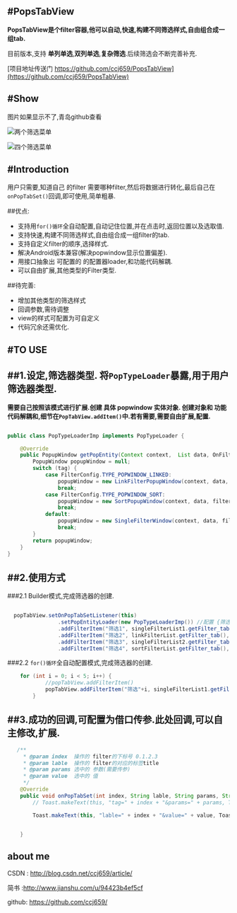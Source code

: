 #PopsTabView
----


**PopsTabView是个filter容器,他可以自动,快速,构建不同筛选样式,自由组合成一组tab.**

目前版本,支持 **单列单选**,**双列单选**,**复杂筛选**.后续筛选会不断完善补充.

[项目地址传送门 https://github.com/ccj659/PopsTabView](https://github.com/ccj659/PopsTabView)

#Show
-----
图片如果显示不了,青岛github查看


![两个筛选菜单](https://github.com/ccj659/PopsTabView/blob/master/popsTabview_gif_0.gif)

![四个筛选菜单](https://github.com/ccj659/PopsTabView/blob/master/popsTabview_gif_1.gif)



#Introduction
----

用户只需要,知道自己 的filter 需要哪种filter,然后将数据进行转化,最后自己在`onPopTabSet()`回调,即可使用,简单粗暴.


##优点:

- 支持用`for()循环`全自动配置,自动记住位置,并在点击时,返回位置以及选取值.
- 支持快速,构建不同筛选样式,自由组合成一组filter的tab.
- 支持自定义filter的顺序,选择样式.
- 解决Android版本兼容(解决popwindow显示位置偏差).
- 用接口抽象出 可配置的 的配置器loader,和功能代码解耦.
- 可以自由扩展,其他类型的Filter类型.

##待完善:
- 增加其他类型的筛选样式
- 回调参数,需待调整
- view的样式可配置为可自定义
- 代码冗余还需优化.


#TO USE
----

##1.设定,筛选器类型. 将`PopTypeLoader`暴露,用于用户 筛选器类型.
---

**需要自己按照该模式进行扩展.创建 具体 popwindow 实体对象. 创建对象和 功能代码解耦和,细节在`PopTabView.addItem()`中.若有需要,需要自由扩展,配置.**


```java

public class PopTypeLoaderImp implements PopTypeLoader {

    @Override
    public PopupWindow getPopEntity(Context context,  List data, OnFilterSetListener filterSetListener, int tag) {
        PopupWindow popupWindow = null;
        switch (tag) {
            case FilterConfig.TYPE_POPWINDOW_LINKED:
                popupWindow = new LinkFilterPopupWindow(context, data, filterSetListener, tag);
                break;
            case FilterConfig.TYPE_POPWINDOW_SORT:
                popupWindow = new SortPopupWindow(context, data, filterSetListener, tag);
                break;
            default:
                popupWindow = new SingleFilterWindow(context, data, filterSetListener, tag);
                break;
        }
        return popupWindow;
    }
}
```



##2.使用方式 
---

###2.1 Builder模式,完成筛选器的创建.
```java

  popTabView.setOnPopTabSetListener(this)
                .setPopEntityLoader(new PopTypeLoaderImp()) //配置 {筛选类型}  方式
                .addFilterItem("筛选1", singleFilterList1.getFilter_tab(), singleFilterList1.getTab_group_type())
                .addFilterItem("筛选2", linkFilterList.getFilter_tab(), linkFilterList.getTab_group_type())
                .addFilterItem("筛选3", singleFilterList2.getFilter_tab(), singleFilterList2.getTab_group_type())
                .addFilterItem("筛选4", sortFilterList.getFilter_tab(), sortFilterList.getTab_group_type());

```
###2.2 `for()循环`全自动配置模式,完成筛选器的创建.

```java
    for (int i = 0; i < 5; i++) {
            //popTabView.addFilterItem()
            popTabView.addFilterItem("筛选"+i, singleFilterList1.getFilter_tab(), singleFilterList1.getTab_group_type());
        }

```


##3.成功的回调,可配置为借口传参.此处回调,可以自主修改,扩展.
---
```java
   /**
     * @param index  操作的 filter的下标号 0.1.2.3
     * @param lable  操作的 filter的对应的标签title
     * @param params 选中的 参数(需要传参)
     * @param value  选中的 值
     */
    @Override
    public void onPopTabSet(int index, String lable, String params, String value) {
        // Toast.makeText(this, "tag=" + index + "&params=" + params, Toast.LENGTH_SHORT).show();

        Toast.makeText(this, "lable=" + index + "&value=" + value, Toast.LENGTH_SHORT).show();


    }
```



about me
---

CSDN : http://blog.csdn.net/ccj659/article/

简书 :http://www.jianshu.com/u/94423b4ef5cf

github: https://github.com/ccj659/


